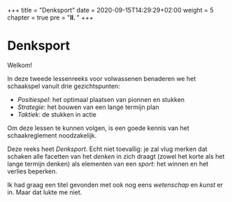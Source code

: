 +++
title = "Denksport"
date = 2020-09-15T14:29:29+02:00
weight = 5
chapter = true
pre = "<b>II. </b>"
+++


# Denksport

Welkom!

In deze tweede lessenreeks voor volwassenen benaderen we het schaakspel vanuit drie gezichtspunten:

- *Positiespel*: het optimaal plaatsen van pionnen en stukken
- *Strategie*: het bouwen van een lange termijn plan
- *Taktiek*: de stukken in actie

Om deze lessen te kunnen volgen, is een goede kennis van het schaakreglement noodzakelijk.

Deze reeks heet *Denksport*. Echt niet toevallig: je zal vlug merken dat schaken alle facetten van het *denken* in zich draagt (zowel het korte als het lange termijn denken) als elementen van een *sport*: het winnen en het verlies beperken.

Ik had graag een titel gevonden met  ook nog eens *wetenschap* en *kunst* er in. Maar dat lukte me niet.




